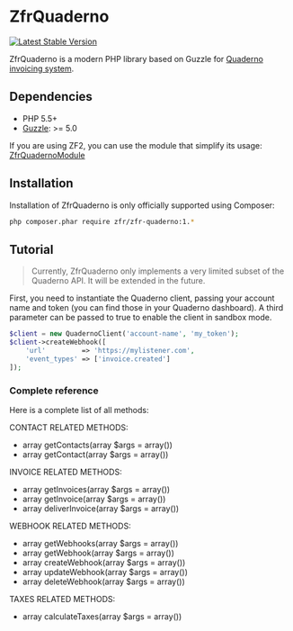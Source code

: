 ZfrQuaderno
===========

[![Latest Stable Version](https://poser.pugx.org/zfr/zfr-quaderno/v/stable.png)](https://packagist.org/packages/zfr/zfr-quaderno)

ZfrQuaderno is a modern PHP library based on Guzzle for [Quaderno invoicing system](https://quadernoapp.com).

## Dependencies

* PHP 5.5+
* [Guzzle](http://www.guzzlephp.org): >= 5.0

If you are using ZF2, you can use the module that simplify its usage: [ZfrQuadernoModule](https://github.com/zf-fr/zfr-quaderno-module)

## Installation

Installation of ZfrQuaderno is only officially supported using Composer:

```sh
php composer.phar require zfr/zfr-quaderno:1.*
```

## Tutorial

> Currently, ZfrQuaderno only implements a very limited subset of the Quaderno API. It will be extended in the future.

First, you need to instantiate the Quaderno client, passing your account name and token (you can find those in your
Quaderno dashboard). A third parameter can be passed to true to enable the client in sandbox mode.

```php
$client = new QuadernoClient('account-name', 'my_token');
$client->createWebhook([
    'url'         => 'https://mylistener.com',
    'event_types' => ['invoice.created']
]);
```

### Complete reference

Here is a complete list of all methods:

CONTACT RELATED METHODS:

* array getContacts(array $args = array())
* array getContact(array $args = array())

INVOICE RELATED METHODS:

* array getInvoices(array $args = array())
* array getInvoice(array $args = array())
* array deliverInvoice(array $args = array())

WEBHOOK RELATED METHODS:

* array getWebhooks(array $args = array())
* array getWebhook(array $args = array())
* array createWebhook(array $args = array())
* array updateWebhook(array $args = array())
* array deleteWebhook(array $args = array())

TAXES RELATED METHODS:

* array calculateTaxes(array $args = array())